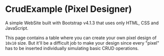 # CrudExample (Pixel Designer)
A simple WebSite built with Bootstrap v4.1.3 that uses only HTML, CSS and JavaScript.

This page contains a table where you can create your own pixel design of `10x10` size. But it'll be a difficult job to make your design since every "pixel" has to be inserted individually simulating basic CRUD operations.